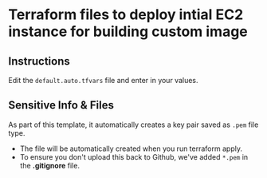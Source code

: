 # Terraform files to deploy intial EC2 instance for building custom image

## Instructions
Edit the `default.auto.tfvars` file and enter in your values.

## Sensitive Info & Files
As part of this template, it automatically creates a key pair saved as `.pem` file type.
- The file will be automatically created when you run terraform apply.
- To ensure you don't upload this back to Github, we've added `*.pem` in the **.gitignore** file.

